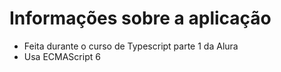 # Informações sobre a aplicação

- Feita durante o curso de Typescript parte 1 da Alura
- Usa ECMAScript 6

